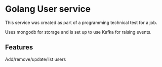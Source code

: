 # Golang User service

This service was created as part of a programming technical test for a job.

Uses mongodb for storage and is set up to use Kafka for raising events.

## Features

Add/remove/update/list users

